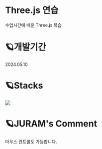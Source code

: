 # Three.js 연습
수업시간에 배운 Three.js 복습

# 🪐개발기간
2024.05.10

#  🪐Stacks
<img src ="https://img.shields.io/badge/threejs-black?style=for-the-badge&logo=three.js&logoColor=white">

#  🪐JURAM's Comment
마우스 컨트롤도 가능합니다.
